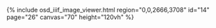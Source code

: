 {% include osd_iiif_image_viewer.html region="0,0,2666,3708" id="14" page="26" canvas="70" height="120vh" %}